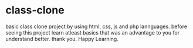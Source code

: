 # class-clone
basic class clone project by using html, css, js and php lannguages. 
before seeing this project learn atleast basics that was an advantage to you for understand better.
thank you.
Happy Learning.
